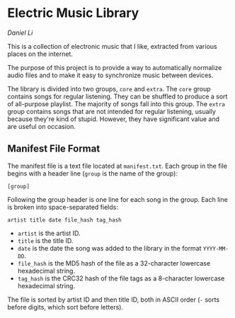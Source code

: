 # Electric Music Library

_Daniel Li_

This is a collection of electronic music that I like,
extracted from various places on the internet.

The purpose of this project is to provide a way to automatically normalize audio files
and to make it easy to synchronize music between devices.

The library is divided into two groups, `core` and `extra`.
The `core` group contains songs for regular listening.
They can be shuffled to produce a sort of all-purpose playlist.
The majority of songs fall into this group.
The `extra` group contains songs that are not intended for regular listening,
usually because they're kind of stupid.
However, they have significant value and are useful on occasion.

## Manifest File Format

The manifest file is a text file located at `manifest.txt`.
Each group in the file begins with a header line (`group` is the name of the group):

```
[group]
```

Following the group header is one line for each song in the group.
Each line is broken into space-separated fields:

```
artist title date file_hash tag_hash
```

- `artist` is the artist ID.
- `title` is the title ID.
- `date` is the date the song was added to the library in the format `YYYY-MM-DD`.
- `file_hash` is the MD5 hash of the file as a 32-character lowercase hexadecimal string.
- `tag_hash` is the CRC32 hash of the file tags as a 8-character lowercase hexadecimal string.

The file is sorted by artist ID and then title ID, both in ASCII order
(`-` sorts before digits, which sort before letters).
